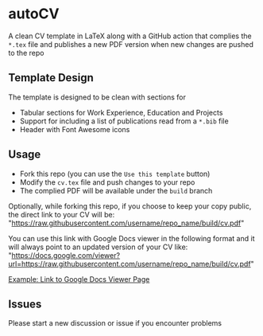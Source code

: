 # autoCV

A clean CV template in LaTeX along with a GitHub action that complies the `*.tex` file and publishes a new PDF version when new changes are pushed to the repo

## Template Design

The template is designed to be clean with sections for
- Tabular sections for Work Experience, Education and Projects
- Support for including a list of publications read from a `*.bib` file
- Header with Font Awesome icons

## Usage
- Fork this repo (you can use the `Use this template` button)
- Modify the `cv.tex` file and push changes to your repo
- The complied PDF will be available under the `build` branch

Optionally, while forking this repo, if you choose to keep your copy public, the direct link to your CV will be: "https://raw.githubusercontent.com/username/repo_name/build/cv.pdf"

You can use this link with Google Docs viewer in the following format and it will always point to an updated version of your CV like: "https://docs.google.com/viewer?url=https://raw.githubusercontent.com/username/repo_name/build/cv.pdf" 

<a href="https://docs.google.com/viewer?url=https://raw.githubusercontent.com/jitinnair1/autocv/build/cv.pdf" target="_blank">Example: Link to Google Docs Viewer Page<a>

## Issues
Please start a new discussion or issue if you encounter problems
